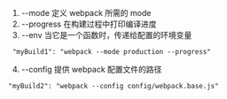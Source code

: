 1. --mode 定义 webpack 所需的 mode
2. --progress 在构建过程中打印编译进度
3. --env 当它是一个函数时，传递给配置的环境变量

` "myBuild1": "webpack --mode production --progress"`

4.  --config 提供 webpack 配置文件的路径

`"myBuild2": "webpack --config config/webpack.base.js"`
